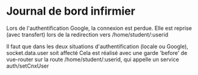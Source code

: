 # Journal de bord infirmier

Lors de l'authentification Google, la connexion est perdue.
Elle est reprise (avec transfert) lors de la redirection vers /home/student/:userid

Il faut que dans les deux situations d'authentification (locale ou Google), socket.data.user soit affecté
Cela est réalisé avec une garde 'before' de vue-router sur la route /home/student/:userid, qui appelle un service auth/setCnxUser
